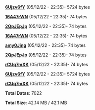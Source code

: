 [**6Ujzv6fY**](/data/6Ujzv6fY.txt) (05/12/22 - 22:35)- 5724 bytes

[**16A47rWN**](/data/16A47rWN.txt) (05/12/22 - 22:35)- 74 bytes

[**2QpJEpJp**](/data/2QpJEpJp.txt) (05/12/22 - 22:35)- 74 bytes

[**16A47rWN**](/data/16A47rWN.txt) (05/12/22 - 22:35)- 74 bytes

[**amy0Jing**](/data/amy0Jing.txt) (05/12/22 - 22:35)- 74 bytes

[**2QpJEpJp**](/data/2QpJEpJp.txt) (05/12/22 - 22:35)- 74 bytes

[**rCUq7mXK**](/data/rCUq7mXK.txt) (05/12/22 - 22:35)- 74 bytes

[**6Ujzv6fY**](/data/6Ujzv6fY.txt) (05/12/22 - 22:35)- 5724 bytes

[**rCUq7mXK**](/data/rCUq7mXK.txt) (05/12/22 - 22:35)- 74 bytes

**Total Datas**: 7022

**Total Size**: 42.14 MB / 42.1 MB